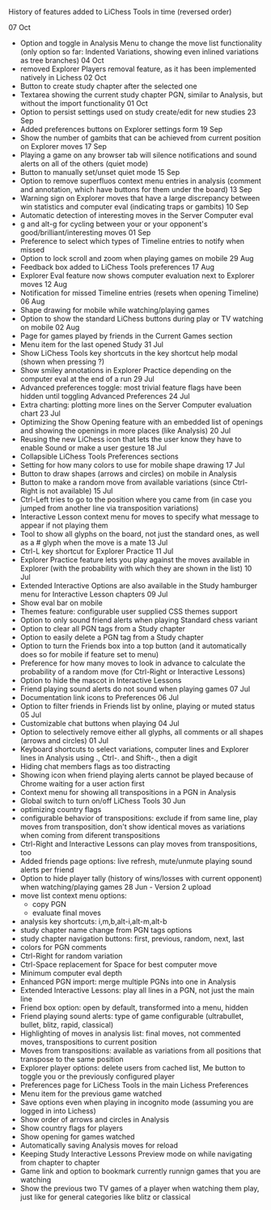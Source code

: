 History of features added to LiChess Tools in time (reversed order)

07 Oct
  - Option and toggle in Analysis Menu to change the move list functionality (only option so far: Indented Variations, showing even inlined variations as tree branches)
04 Oct
  - removed Explorer Players removal feature, as it has been implemented natively in Lichess
02 Oct
  - Button to create study chapter after the selected one
  - Textarea showing the current study chapter PGN, similar to Analysis, but without the import functionality
01 Oct
  - Option to persist settings used on study create/edit for new studies
23 Sep
  - Added preferences buttons on Explorer settings form
19 Sep
  - Show the number of gambits that can be achieved from current position on Explorer moves
17 Sep
  - Playing a game on any browser tab will silence notifications and sound alerts on all of the others (quiet mode)
  - Button to manually set/unset quiet mode
15 Sep
  - Option to remove superfluos context menu entries in analysis (comment and annotation, which have buttons for them under the board)
13 Sep
  - Warning sign on Explorer moves that have a large discrepancy between win statistics and computer eval (indicating traps or gambits)
10 Sep
  - Automatic detection of interesting moves in the Server Computer eval
  - g and alt-g for cycling between your or your opponent's good/brilliant/interesting moves
01 Sep
  - Preference to select which types of Timeline entries to notify when missed
  - Option to lock scroll and zoom when playing games on mobile
29 Aug
  - Feedback box added to LiChess Tools preferences
17 Aug
  - Explorer Eval feature now shows computer evaluation next to Explorer moves
12 Aug
  - Notification for missed Timeline entries (resets when opening Timeline)
06 Aug
  - Shape drawing for mobile while watching/playing games
  - Option to show the standard LiChess buttons during play or TV watching on mobile
02 Aug
  - Page for games played by friends in the Current Games section
  - Menu item for the last opened Study
31 Jul
  - Show LiChess Tools key shortcuts in the key shortcut help modal (shown when pressing ?)
  - Show smiley annotations in Explorer Practice depending on the computer eval at the end of a run
29 Jul
  - Advanced preferences toggle: most trivial feature flags have been hidden until toggling Advanced Preferences
24 Jul
  - Extra charting: plotting more lines on the Server Computer evaluation chart
23 Jul
  - Optimizing the Show Opening feature with an embedded list of openings and showing the openings in more places (like Analysis)
20 Jul
  - Reusing the new LiChess icon that lets the user know they have to enable Sound or make a user gesture
18 Jul
  - Collapsible LiChess Tools Preferences sections
  - Setting for how many colors to use for mobile shape drawing
17 Jul
  - Button to draw shapes (arrows and circles) on mobile in Analysis
  - Button to make a random move from available variations (since Ctrl-Right is not available)
15 Jul
  - Ctrl-Left tries to go to the position where you came from (in case you jumped from another line via transposition variations)
  - Interactive Lesson context menu for moves to specify what message to appear if not playing them
  - Tool to show all glyphs on the board, not just the standard ones, as well as a # glyph when the move is a mate
13 Jul
  - Ctrl-L key shortcut for Explorer Practice 
11 Jul
  - Explorer Practice feature lets you play against the moves available in Explorer (with the probability with which they are shown in the list)
10 Jul
  - Extended Interactive Options are also available in the Study hamburger menu for Interactive Lesson chapters
09 Jul
  - Show eval bar on mobile
  - Themes feature: configurable user supplied CSS themes support
  - Option to only sound friend alerts when playing Standard chess variant
  - Option to clear all PGN tags from a Study chapter
  - Option to easily delete a PGN tag from a Study chapter
  - Option to turn the Friends box into a top button (and it automatically does so for mobile if feature set to menu)
  - Preference for how many moves to look in advance to calculate the probability of a random move (for Ctrl-Right or Interactive Lessons)
  - Option to hide the mascot in Interactive Lessons
  - Friend playing sound alerts do not sound when playing games
07 Jul
  - Documentation link icons to Preferences
06 Jul
  - Option to filter friends in Friends list by online, playing or muted status
05 Jul
  - Customizable chat buttons when playing
04 Jul
  - Option to selectively remove either all glyphs, all comments or all shapes (arrows and circles)
01 Jul
  - Keyboard shortcuts to select variations, computer lines and Explorer lines in Analysis using ., Ctrl-. and Shift-., then a digit
  - Hiding chat members flags as too distracting
  - Showing icon when friend playing alerts cannot be played because of Chrome waiting for a user action first
  - Context menu for showing all transpositions in a PGN in Analysis
  - Global switch to turn on/off LiChess Tools
30 Jun 
  - optimizing country flags
  - configurable behavior of transpositions: exclude if from same line, play moves from transposition, don't show identical moves as variations when coming from diferent transpositions
  - Ctrl-Right and Interactive Lessons can play moves from transpositions, too
  - Added friends page options: live refresh, mute/unmute playing sound alerts per friend
  - Option to hide player tally (history of wins/losses with current opponent) when watching/playing games
28 Jun - Version 2 upload
  - move list context menu options:
    - copy PGN
    - evaluate final moves
  - analysis key shortcuts: i,m,b,alt-i,alt-m,alt-b
  - study chapter name change from PGN tags options
  - study chapter navigation buttons: first, previous, random, next, last
  - colors for PGN comments
  - Ctrl-Right for random variation
  - Ctrl-Space replacement for Space for best computer move
  - Minimum computer eval depth
  - Enhanced PGN import: merge multiple PGNs into one in Analysis
  - Extended Interactive Lessons: play all lines in a PGN, not just the main line
  - Friend box option: open by default, transformed into a menu, hidden
  - Friend playing sound alerts: type of game configurable (ultrabullet, bullet, blitz, rapid, classical)
  - Highlighting of moves in analysis list: final moves, not commented moves, transpositions to current position
  - Moves from transpositions: available as variations from all positions that transpose to the same position
  - Explorer player options: delete users from cached list, Me button to toggle you or the previously configured player
  - Preferences page for LiChess Tools in the main Lichess Preferences
  - Menu item for the previous game watched
  - Save options even when playing in incognito mode (assuming you are logged in into Lichess)
  - Show order of arrows and circles in Analysis
  - Show country flags for players
  - Show opening for games watched
  - Automatically saving Analysis moves for reload
  - Keeping Study Interactive Lessons Preview mode on while navigating from chapter to chapter
  - Game link and option to bookmark currently runnign games that you are watching
  - Show the previous two TV games of a player when watching them play, just like for general categories like blitz or classical
